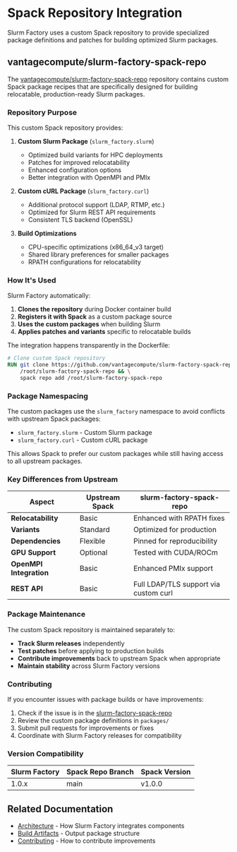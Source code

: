 # Spack Repository Integration

Slurm Factory uses a custom Spack repository to provide specialized package definitions and patches for building optimized Slurm packages.

## vantagecompute/slurm-factory-spack-repo

The [vantagecompute/slurm-factory-spack-repo](https://github.com/vantagecompute/slurm-factory-spack-repo) repository contains custom Spack package recipes that are specifically designed for building relocatable, production-ready Slurm packages.

### Repository Purpose

This custom Spack repository provides:

1. **Custom Slurm Package** (`slurm_factory.slurm`)
   - Optimized build variants for HPC deployments
   - Patches for improved relocatability
   - Enhanced configuration options
   - Better integration with OpenMPI and PMIx

2. **Custom cURL Package** (`slurm_factory.curl`)
   - Additional protocol support (LDAP, RTMP, etc.)
   - Optimized for Slurm REST API requirements
   - Consistent TLS backend (OpenSSL)

3. **Build Optimizations**
   - CPU-specific optimizations (x86_64_v3 target)
   - Shared library preferences for smaller packages
   - RPATH configurations for relocatability

### How It's Used

Slurm Factory automatically:

1. **Clones the repository** during Docker container build
2. **Registers it with Spack** as a custom package source
3. **Uses the custom packages** when building Slurm
4. **Applies patches and variants** specific to relocatable builds

The integration happens transparently in the Dockerfile:

```dockerfile
# Clone custom Spack repository
RUN git clone https://github.com/vantagecompute/slurm-factory-spack-repo.git \
    /root/slurm-factory-spack-repo && \
    spack repo add /root/slurm-factory-spack-repo
```

### Package Namespacing

The custom packages use the `slurm_factory` namespace to avoid conflicts with upstream Spack packages:

- `slurm_factory.slurm` - Custom Slurm package
- `slurm_factory.curl` - Custom cURL package

This allows Spack to prefer our custom packages while still having access to all upstream packages.

### Key Differences from Upstream

| Aspect | Upstream Spack | slurm-factory-spack-repo |
|--------|----------------|---------------------------|
| **Relocatability** | Basic | Enhanced with RPATH fixes |
| **Variants** | Standard | Optimized for production |
| **Dependencies** | Flexible | Pinned for reproducibility |
| **GPU Support** | Optional | Tested with CUDA/ROCm |
| **OpenMPI Integration** | Basic | Enhanced PMIx support |
| **REST API** | Basic | Full LDAP/TLS support via custom curl |

### Package Maintenance

The custom Spack repository is maintained separately to:

- **Track Slurm releases** independently
- **Test patches** before applying to production builds
- **Contribute improvements** back to upstream Spack when appropriate
- **Maintain stability** across Slurm Factory versions

### Contributing

If you encounter issues with package builds or have improvements:

1. Check if the issue is in the [slurm-factory-spack-repo](https://github.com/vantagecompute/slurm-factory-spack-repo/issues)
2. Review the custom package definitions in `packages/`
3. Submit pull requests for improvements or fixes
4. Coordinate with Slurm Factory releases for compatibility

### Version Compatibility

| Slurm Factory | Spack Repo Branch | Spack Version |
|---------------|-------------------|---------------|
| 1.0.x         | main              | v1.0.0        |

## Related Documentation

- [Architecture](/slurm-factory/architecture/) - How Slurm Factory integrates components
- [Build Artifacts](/slurm-factory/build-artifacts/) - Output package structure
- [Contributing](/slurm-factory/contributing/) - How to contribute improvements
